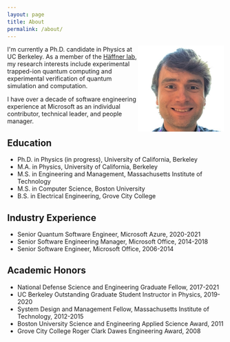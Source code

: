 ```yaml
---
layout: page
title: About
permalink: /about/
---
```

<img src="/images/portrait.jpg" style="float: right;" width="200" alt="Photo of Ryan Shaffer" />

I'm currently a Ph.D. candidate in Physics at UC Berkeley.
As a member of the [Häffner lab](http://research.physics.berkeley.edu/haeffner/),
my research interests include experimental trapped-ion quantum computing
and experimental verification of quantum simulation and computation.

I have over a decade of software engineering experience at Microsoft
as an individual contributor, technical leader, and people manager.

## Education

- Ph.D. in Physics (in progress), University of California, Berkeley
- M.A. in Physics, University of California, Berkeley
- M.S. in Engineering and Management, Massachusetts Institute of Technology
- M.S. in Computer Science, Boston University
- B.S. in Electrical Engineering, Grove City College

## Industry Experience

- Senior Quantum Software Engineer, Microsoft Azure, 2020-2021
- Senior Software Engineering Manager, Microsoft Office, 2014-2018
- Senior Software Engineer, Microsoft Office, 2006-2014

## Academic Honors

- National Defense Science and Engineering Graduate Fellow, 2017-2021
- UC Berkeley Outstanding Graduate Student Instructor in Physics, 2019-2020
- System Design and Management Fellow, Massachusetts Institute of Technology, 2012-2015
- Boston University Science and Engineering Applied Science Award, 2011
- Grove City College Roger Clark Dawes Engineering Award, 2008
